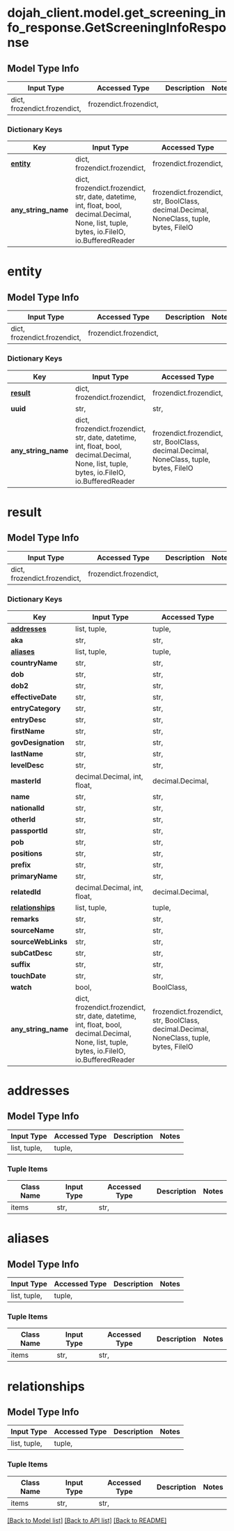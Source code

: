 # dojah_client.model.get_screening_info_response.GetScreeningInfoResponse

## Model Type Info
Input Type | Accessed Type | Description | Notes
------------ | ------------- | ------------- | -------------
dict, frozendict.frozendict,  | frozendict.frozendict,  |  | 

### Dictionary Keys
Key | Input Type | Accessed Type | Description | Notes
------------ | ------------- | ------------- | ------------- | -------------
**[entity](#entity)** | dict, frozendict.frozendict,  | frozendict.frozendict,  |  | [optional] 
**any_string_name** | dict, frozendict.frozendict, str, date, datetime, int, float, bool, decimal.Decimal, None, list, tuple, bytes, io.FileIO, io.BufferedReader | frozendict.frozendict, str, BoolClass, decimal.Decimal, NoneClass, tuple, bytes, FileIO | any string name can be used but the value must be the correct type | [optional]

# entity

## Model Type Info
Input Type | Accessed Type | Description | Notes
------------ | ------------- | ------------- | -------------
dict, frozendict.frozendict,  | frozendict.frozendict,  |  | 

### Dictionary Keys
Key | Input Type | Accessed Type | Description | Notes
------------ | ------------- | ------------- | ------------- | -------------
**[result](#result)** | dict, frozendict.frozendict,  | frozendict.frozendict,  |  | [optional] 
**uuid** | str,  | str,  |  | [optional] 
**any_string_name** | dict, frozendict.frozendict, str, date, datetime, int, float, bool, decimal.Decimal, None, list, tuple, bytes, io.FileIO, io.BufferedReader | frozendict.frozendict, str, BoolClass, decimal.Decimal, NoneClass, tuple, bytes, FileIO | any string name can be used but the value must be the correct type | [optional]

# result

## Model Type Info
Input Type | Accessed Type | Description | Notes
------------ | ------------- | ------------- | -------------
dict, frozendict.frozendict,  | frozendict.frozendict,  |  | 

### Dictionary Keys
Key | Input Type | Accessed Type | Description | Notes
------------ | ------------- | ------------- | ------------- | -------------
**[addresses](#addresses)** | list, tuple,  | tuple,  |  | [optional] 
**aka** | str,  | str,  |  | [optional] 
**[aliases](#aliases)** | list, tuple,  | tuple,  |  | [optional] 
**countryName** | str,  | str,  |  | [optional] 
**dob** | str,  | str,  |  | [optional] 
**dob2** | str,  | str,  |  | [optional] 
**effectiveDate** | str,  | str,  |  | [optional] 
**entryCategory** | str,  | str,  |  | [optional] 
**entryDesc** | str,  | str,  |  | [optional] 
**firstName** | str,  | str,  |  | [optional] 
**govDesignation** | str,  | str,  |  | [optional] 
**lastName** | str,  | str,  |  | [optional] 
**levelDesc** | str,  | str,  |  | [optional] 
**masterId** | decimal.Decimal, int, float,  | decimal.Decimal,  |  | [optional] 
**name** | str,  | str,  |  | [optional] 
**nationalId** | str,  | str,  |  | [optional] 
**otherId** | str,  | str,  |  | [optional] 
**passportId** | str,  | str,  |  | [optional] 
**pob** | str,  | str,  |  | [optional] 
**positions** | str,  | str,  |  | [optional] 
**prefix** | str,  | str,  |  | [optional] 
**primaryName** | str,  | str,  |  | [optional] 
**relatedId** | decimal.Decimal, int, float,  | decimal.Decimal,  |  | [optional] 
**[relationships](#relationships)** | list, tuple,  | tuple,  |  | [optional] 
**remarks** | str,  | str,  |  | [optional] 
**sourceName** | str,  | str,  |  | [optional] 
**sourceWebLinks** | str,  | str,  |  | [optional] 
**subCatDesc** | str,  | str,  |  | [optional] 
**suffix** | str,  | str,  |  | [optional] 
**touchDate** | str,  | str,  |  | [optional] 
**watch** | bool,  | BoolClass,  |  | [optional] 
**any_string_name** | dict, frozendict.frozendict, str, date, datetime, int, float, bool, decimal.Decimal, None, list, tuple, bytes, io.FileIO, io.BufferedReader | frozendict.frozendict, str, BoolClass, decimal.Decimal, NoneClass, tuple, bytes, FileIO | any string name can be used but the value must be the correct type | [optional]

# addresses

## Model Type Info
Input Type | Accessed Type | Description | Notes
------------ | ------------- | ------------- | -------------
list, tuple,  | tuple,  |  | 

### Tuple Items
Class Name | Input Type | Accessed Type | Description | Notes
------------- | ------------- | ------------- | ------------- | -------------
items | str,  | str,  |  | 

# aliases

## Model Type Info
Input Type | Accessed Type | Description | Notes
------------ | ------------- | ------------- | -------------
list, tuple,  | tuple,  |  | 

### Tuple Items
Class Name | Input Type | Accessed Type | Description | Notes
------------- | ------------- | ------------- | ------------- | -------------
items | str,  | str,  |  | 

# relationships

## Model Type Info
Input Type | Accessed Type | Description | Notes
------------ | ------------- | ------------- | -------------
list, tuple,  | tuple,  |  | 

### Tuple Items
Class Name | Input Type | Accessed Type | Description | Notes
------------- | ------------- | ------------- | ------------- | -------------
items | str,  | str,  |  | 

[[Back to Model list]](../../README.md#documentation-for-models) [[Back to API list]](../../README.md#documentation-for-api-endpoints) [[Back to README]](../../README.md)

